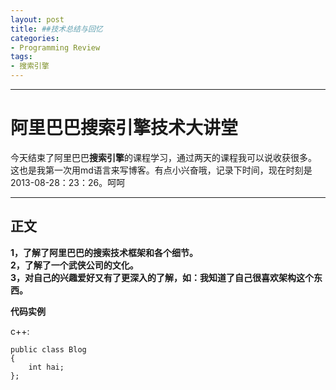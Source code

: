 ```yaml
---
layout: post
title: ##技术总结与回忆
categories:
- Programming Review
tags:
- 搜索引擎
---
```

---------
阿里巴巴搜索引擎技术大讲堂
=====================


 今天结束了阿里巴巴**搜索引擎**的课程学习，通过两天的课程我可以说收获很多。 这也是我第一次用md语言来写博客。有点小兴奋哦，记录下时间，现在时刻是2013-08-28：23：26。呵呵

----------
正文
---------
 **1，了解了阿里巴巴的搜索技术框架和各个细节。  
2，了解了一个武侠公司的文化。  
   3，对自己的兴趣爱好又有了更深入的了解，如：我知道了自己很喜欢架构这个东西。**  

**代码实例**
 
c++:

    public class Blog
    {
        int hai;
    };
